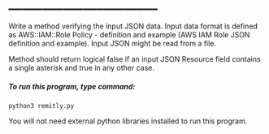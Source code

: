 # ______________________
Write a method verifying the input JSON data. Input data format is defined as AWS::IAM::Role Policy - definition and example (AWS IAM Role JSON definition and example). Input JSON might be read from a file. 

Method should return logical false if an input JSON Resource field contains a single asterisk and true in any other case.

##### To run this program, type command:
`python3 remitly.py`


You will not need external python libraries installed to run this program.